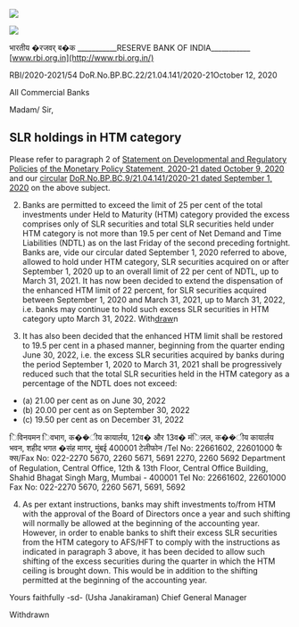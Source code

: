 ![](_page_0_Picture_0.jpeg)

![](_page_0_Picture_1.jpeg)

भारतीय �रजवर् ब�क \_\_\_\_\_\_\_\_\_\_\_RESERVE BANK OF INDIA\_\_\_\_\_\_\_\_\_\_\_ [www.rbi.org.in](http://www.rbi.org.in/)

RBI/2020-2021/54 DoR.No.BP.BC.22/21.04.141/2020-21October 12, 2020

All Commercial Banks

Madam/ Sir,

## **SLR holdings in HTM category**

Please refer to paragraph 2 of [Statement on Developmental and Regulatory Policies](https://www.rbi.org.in/Scripts/BS_PressReleaseDisplay.aspx?prid=50480)  [of the Monetary Policy Statement, 2020-21 dated October 9, 2020](https://www.rbi.org.in/Scripts/BS_PressReleaseDisplay.aspx?prid=50480) and our [circular](https://www.rbi.org.in/Scripts/NotificationUser.aspx?Id=11955&Mode=0)  [DoR.No.BP.BC.9/21.04.141/2020-21 dated September 1, 2020](https://www.rbi.org.in/Scripts/NotificationUser.aspx?Id=11955&Mode=0) on the above subject.

2. Banks are permitted to exceed the limit of 25 per cent of the total investments under Held to Maturity (HTM) category provided the excess comprises only of SLR securities and total SLR securities held under HTM category is not more than 19.5 per cent of Net Demand and Time Liabilities (NDTL) as on the last Friday of the second preceding fortnight. Banks are, vide our circular dated September 1, 2020 referred to above, allowed to hold under HTM category, SLR securities acquired on or after September 1, 2020 up to an overall limit of 22 per cent of NDTL, up to March 31, 2021. It has now been decided to extend the dispensation of the enhanced HTM limit of 22 percent, for SLR securities acquired between September 1, 2020 and March 31, 2021, up to March 31, 2022, i.e. banks may continue to hold such excess SLR securities in HTM category upto March 31, 2022. With[draw](https://www.rbi.org.in/Scripts/NotificationUser.aspx?Id=11955&Mode=0)n

3. It has also been decided that the enhanced HTM limit shall be restored to 19.5 per cent in a phased manner, beginning from the quarter ending June 30, 2022, i.e. the excess SLR securities acquired by banks during the period September 1, 2020 to March 31, 2021 shall be progressively reduced such that the total SLR securities held in the HTM category as a percentage of the NDTL does not exceed:

- (a) 21.00 per cent as on June 30, 2022
- (b) 20.00 per cent as on September 30, 2022
- (c) 19.50 per cent as on December 31, 2022

िविनयमन िवभाग, क��ीय कायार्लय, 12व� और 13व� मंिज़ल, क��ीय कायार्लय भवन, शहीद भगत �संह मागर्, मुंबई 400001 टेलीफोन /Tel No: 22661602, 22601000 फै क्स/Fax No: 022-2270 5670, 2260 5671, 5691 2270, 2260 5692 Department of Regulation, Central Office, 12th & 13th Floor, Central Office Building, Shahid Bhagat Singh Marg, Mumbai - 400001 Tel No: 22661602, 22601000 Fax No: 022-2270 5670, 2260 5671, 5691, 5692

4. As per extant instructions, banks may shift investments to/from HTM with the approval of the Board of Directors once a year and such shifting will normally be allowed at the beginning of the accounting year. However, in order to enable banks to shift their excess SLR securities from the HTM category to AFS/HFT to comply with the instructions as indicated in paragraph 3 above, it has been decided to allow such shifting of the excess securities during the quarter in which the HTM ceiling is brought down. This would be in addition to the shifting permitted at the beginning of the accounting year.

Yours faithfully -sd- (Usha Janakiraman) Chief General Manager

Withdrawn
